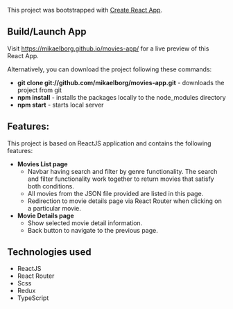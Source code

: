 This project was bootstrapped with [Create React App](https://github.com/facebook/create-react-app).

## Build/Launch App
Visit https://mikaelborg.github.io/movies-app/ for a live preview of this React App.

Alternatively, you can download the project following these commands:
- **git clone git://github.com/mikaelborg/movies-app.git** - downloads the project from git
- **npm install** - installs the packages locally to the node_modules directory
- **npm start** - starts local server

## Features:

This project is based on ReactJS application and contains the following features:

- **Movies List page**
  - Navbar having search and filter by genre functionality. The search and filter functionality work together to return movies that satisfy both conditions.
  - All movies from the JSON file provided are listed in this page.
  - Redirection to movie details page via React Router when clicking on a particular movie.
- **Movie Details page**
  - Show selected movie detail information.
  - Back button to navigate to the previous page.

## Technologies used
- ReactJS
- React Router
- Scss
- Redux
- TypeScript

